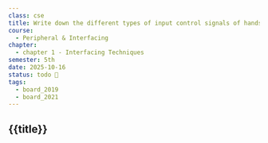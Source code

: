 ```yaml
---
class: cse
title: Write down the different types of input control signals of handshake mode-1 of 8255 I/O ports.
course:
  - Peripheral & Interfacing
chapter:
  - chapter 1 - Interfacing Techniques
semester: 5th
date: 2025-10-16
status: todo 🔖
tags:
  - board_2019
  - board_2021
---
```


## {{title}}
